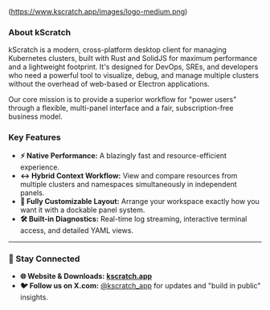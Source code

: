 (https://www.kscratch.app/images/logo-medium.png)
### About kScratch

kScratch is a modern, cross-platform desktop client for managing Kubernetes clusters, built with Rust and SolidJS for maximum performance and a lightweight footprint. It's designed for DevOps, SREs, and developers who need a powerful tool to visualize, debug, and manage multiple clusters without the overhead of web-based or Electron applications.

Our core mission is to provide a superior workflow for "power users" through a flexible, multi-panel interface and a fair, subscription-free business model.

### Key Features
- **⚡️ Native Performance:** A blazingly fast and resource-efficient experience.
- **↔️ Hybrid Context Workflow:** View and compare resources from multiple clusters and namespaces simultaneously in independent panels.
- **🧩 Fully Customizable Layout:** Arrange your workspace exactly how you want it with a dockable panel system.
- **🛠️ Built-in Diagnostics:** Real-time log streaming, interactive terminal access, and detailed YAML views.

---

### 🔗 Stay Connected

* **🌐 Website & Downloads:** [**kscratch.app**](https://kscratch.app)
* **🐦 Follow us on X.com:** [@kscratch_app](https://x.com/kscratch_app) for updates and "build in public" insights.
